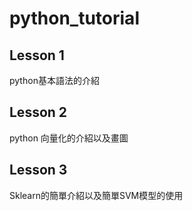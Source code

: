 # python_tutorial

## Lesson 1
python基本語法的介紹

## Lesson 2
python 向量化的介紹以及畫圖

## Lesson 3
Sklearn的簡單介紹以及簡單SVM模型的使用
